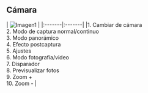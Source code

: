 ## Cámara

| ![Imagen1](http://static.energysistem.com/images/manuals/39530/53708b799ae7e.jpg) |
|:-------|:-------|
|1. Cambiar de cámara<br/>2. Modo de captura normal/continuo<br/>3. Modo panorámico<br/>4. Efecto postcaptura<br/>5. Ajustes<br/>6. Modo fotografía/video<br/>7. Disparador<br/>8. Previsualizar fotos<br/>9. Zoom +<br/>10. Zoom - |

